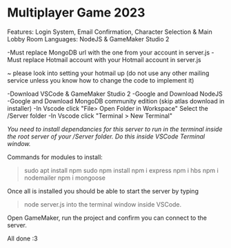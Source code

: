 # Multiplayer Game 2023
 Features: Login System, Email Confirmation, Character Selection & Main Lobby Room Languages: NodeJS & GameMaker Studio 2

-Must replace MongoDB url with the one from your account in server.js
-Must replace Hotmail account with your Hotmail account in server.js 

~ please look into setting your hotmail up
(do not use any other mailing service unless you know how to change the code to implement it)

-Download VSCode & GameMaker Studio 2
-Google and Download NodeJS
-Google and Download MongoDB community edition (skip atlas download in installer)
-In Vscode click "File> Open Folder in Workspace" Select the /Server folder
-In Vscode click "Terminal > New Terminal"

*You need to install dependancies for this server to run in the terminal inside the root server of your /Server folder. Do this inside VSCode Terminal window.*

Commands for modules to install:
> sudo apt install npm
> sudo npm install
> npm i express
> npm i hbs
> npm i nodemailer
> npm i mongoose

Once all is installed you should be able to start the server by typing
> node server.js
into the terminal window inside VSCode.

Open GameMaker, run the project and confirm you can connect to the server.

All done :3
